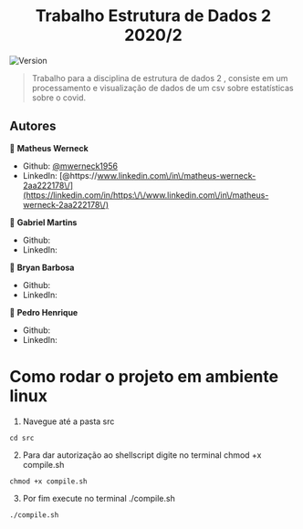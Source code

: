 <h1 align="center">Trabalho Estrutura de Dados 2 2020/2</h1>
<p>
  <img alt="Version" src="https://img.shields.io/badge/version-0.1.0-blue.svg?cacheSeconds=2592000" />
</p>

> Trabalho para a disciplina de estrutura de dados 2 , consiste em um processamento e visualização de dados de um csv sobre estatísticas sobre o covid.


## Autores

👤 **Matheus Werneck**

* Github: [@mwerneck1956](https://github.com/mwerneck1956)
* LinkedIn: [@https:\/\/www.linkedin.com\/in\/matheus-werneck-2aa222178\/](https://linkedin.com/in/https:\/\/www.linkedin.com\/in\/matheus-werneck-2aa222178\/)


👤 **Gabriel Martins**

* Github: []()
* LinkedIn: []()


👤 **Bryan Barbosa**

* Github: []()
* LinkedIn: []()


👤 **Pedro Henrique**

* Github: []()
* LinkedIn: []()





# Como rodar o projeto em ambiente linux

1. Navegue até a pasta src
```
cd src
```

2. Para dar autorização ao shellscript digite no terminal chmod +x compile.sh 
```
chmod +x compile.sh 
```

3. Por fim execute no terminal ./compile.sh
```
./compile.sh
```


